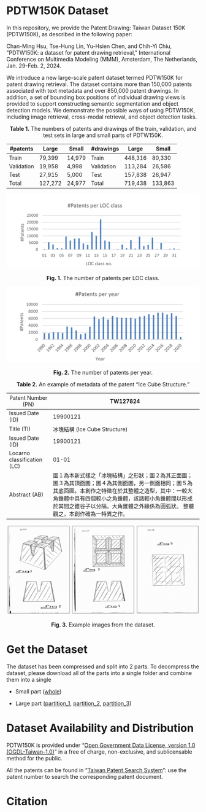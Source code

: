 # PDTW150K Dataset
In this repository, we provide the Patent Drawing: Taiwan Dataset 150K (PDTW150K), as described in the following paper:

Chan-Ming Hsu, Tse-Hung Lin, Yu-Hsien Chen, and Chih-Yi Chiu, "PDTW150K: a dataset for patent drawing retrieval," International Conference on Multimedia Modeling (MMM), Amsterdam, The Netherlands, Jan. 29-Feb. 2, 2024.

We introduce a new large-scale patent dataset termed PDTW150K for patent drawing retrieval. The dataset contains more than 150,000 patents associated with text metadata and over 850,000 patent drawings. In addition, a set of bounding box positions of individual drawing views is provided to support constructing semantic segmentation and object detection models. We demonstrate the possible ways of using PDTW150K, including image retrieval, cross-modal retrieval, and object detection tasks.



<div align="center">
  
**Table 1.** The numbers of patents and drawings of the train, validation, and test sets in large and small parts of PDTW150K.

| **#patents**   | Large   | Small    | **#drawings**  | Large   | Small   |
|------------|---------|----------|------------|---------|---------|
| Train      | 79,399  | 14,979   | Train      | 448,316 | 80,330  |
| Validation | 19,958  | 4,998    | Validation | 113,284 | 26,586  |
| Test       | 27,915  | 5,000    | Test       | 157,838 | 26,947  |
| Total      | 127,272 | 24,977   | Total      | 719,438 | 133,863 |


</div>

![fig2](figures/PDTW150K-fig2.PNG)
<div align="center">
  
**Fig. 1.** The number of patents per LOC class.
</div>

![fig3](figures/PDTW150K-fig3.PNG)
<div align="center">
  
**Fig. 2.** The number of patents per year.
</div>






<div align="center">



**Table 2.** An example of metadata of the patent “Ice Cube Structure.”

</div>




| <span style="font-weight:normal">Patent Number (PN)</span>          | TW127824                                                                                                                                                                                                                                                                                          |
|-----------------------------|---------------------------------------------------------------------------------------------------------------------------------------------------------------------------------------------------------------------------------------------------------------------------------------------------|
| Issued Date (ID)            | 19900121                                                                                                                                                                                                                                                                                          |
| Title (TI)                  | 冰塊結構 (Ice Cube Structure)                                                                                                                                                                                                                                                                     |
| Issued Date (ID)            | 19900121                                                                                                                                                                                                                                                                                          |
| Locarno classification (LC) | 01-01                                                                                                                                                                                                                                                                                             |
| Abstract (AB)               | 圖１為本新式樣之「冰塊結構」之形狀；圖２為其正面圖；圖３為其頂面圖；圖４為其側面圖，另一側面相同；圖５為其底面圖。本創作之特徵在於其整體之造型，其中：一較大角錐體中具有四個較小之角錐體，該諸較小角錐體間以形成於其間之錐谷子以分隔。大角錐體之外緣係為圓弧狀。 整體觀之，本創作確為一特異之作。 |

<div align="center">
  
![fig 4](figures/PDTW150K-fig4.png)



**Fig. 3.** Example images from the dataset.

</div>

# Get the Dataset
The dataset has been compressed and split into 2 parts. To decompress the dataset, please download all of the parts into a single folder and combine them into a single

* Small part ([whole](https://drive.google.com/drive/folders/1FmGmE5yeiJB-SpoL1brCyrFUZGDcbQJg)) 

* Large part ([partition_1](https://drive.google.com/drive/folders/1SqoKJxhSMdZ9yhVltzo_RFBPx0tkwWRH?usp=sharing), [partition_2](https://drive.google.com/drive/folders/1E0jySfdlLrRf4oUT9ntpwq1wbgnn9v_A?usp=sharing), [partition_3](https://drive.google.com/drive/folders/1T02cEnvxAQGZRXLggeaB89PaiaLcP3oA?usp=sharing))


# Dataset Availability and Distribution
PDTW150K is provided under “[Open Government Data License, version 1.0 (OGDL-Taiwan-1.0)]( https://www.tipo.gov.tw/en/cp-389-800409-65ea6-2.html)” in a free of charge, non-exclusive, and sublicensable method for the public.

All the patents can be found in “[Taiwan Patent Search System](https://twpat1.tipo.gov.tw/twpatc/twpatengkm)”: use the patent number to search the corresponding patent document. 

# Citation


